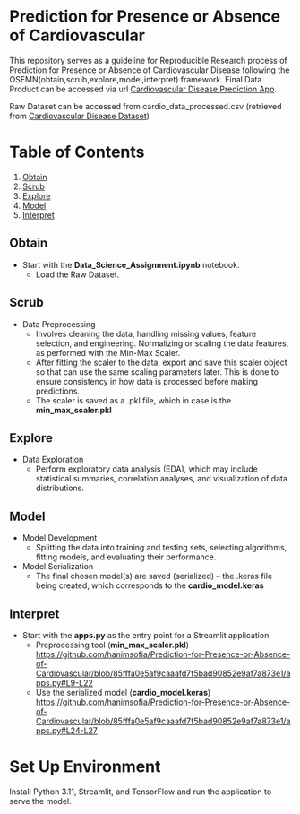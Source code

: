 # Prediction for Presence or Absence of Cardiovascular

This repository serves as a guideline for Reproducible Research process of Prediction for Presence or Absence of Cardiovascular Disease following the OSEMN(obtain,scrub,explore,model,interpret) framework. Final Data Product can be accessed via url [Cardiovascular Disease Prediction App](https://prediction-cardiovascular-wqd7001-group9.streamlit.app/). 

Raw Dataset can be accessed from cardio_data_processed.csv (retrieved from [Cardiovascular Disease Dataset](https://www.kaggle.com/datasets/colewelkins/cardiovascular-disease/data))

# Table of Contents

1. [Obtain](#obtain)
2. [Scrub](#scrub)
3. [Explore](#explore)
4. [Model](#model)
5. [Interpret](#interpret)

## Obtain 
* Start with the **Data_Science_Assignment.ipynb** notebook.
  * Load the Raw Dataset.

## Scrub
* Data Preprocessing
  * Involves cleaning the data, handling missing values, feature selection, and engineering. Normalizing or scaling the data features, as performed with the Min-Max Scaler.
  * After fitting the scaler to the data, export and save this scaler object so that can use the same scaling parameters later. This is done to ensure consistency in how data is processed before making predictions.
  * The scaler is saved as a .pkl file, which in case is the **min_max_scaler.pkl**

## Explore
* Data Exploration
  * Perform exploratory data analysis (EDA), which may include statistical summaries, correlation analyses, and visualization of data distributions.

## Model
* Model Development
  * Splitting the data into training and testing sets, selecting algorithms, fitting models, and evaluating their performance.
* Model Serialization
  * The final chosen model(s) are saved (serialized) – the .keras file being created, which corresponds to the **cardio_model.keras** 

## Interpret
* Start with the **apps.py** as the entry point for a Streamlit application
  * Preprocessing tool (**min_max_scaler.pkl**)
    https://github.com/hanimsofia/Prediction-for-Presence-or-Absence-of-Cardiovascular/blob/85fffa0e5af9caaafd7f5bad90852e9af7a873e1/apps.py#L9-L22
  * Use the serialized model (**cardio_model.keras**) 
    https://github.com/hanimsofia/Prediction-for-Presence-or-Absence-of-Cardiovascular/blob/85fffa0e5af9caaafd7f5bad90852e9af7a873e1/apps.py#L24-L27
 
# Set Up Environment
Install Python 3.11, Streamlit, and TensorFlow and run the application to serve the model.
